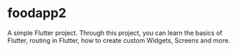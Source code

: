 # foodapp2

A  simple Flutter project.
Through this project, you can learn the basics of Flutter, routing in Flutter, how to create custom Widgets, Screens and more.

